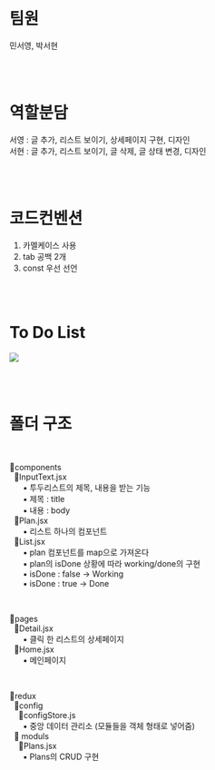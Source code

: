 # 팀원
민서영, 박서현<br />

<br />
<br />

# 역할분담
서영 : 글 추가, 리스트 보이기, 상세페이지 구현, 디자인 <br />
서현 : 글 추가, 리스트 보이기, 글 삭제, 글 상태 변경, 디자인 <br />

<br />
<br />

# 코드컨벤션
1. 카멜케이스 사용
2. tab 공백 2개
3. const 우선 선언

<br />
<br />

# To Do List

![](https://velog.velcdn.com/images/p_seo_hn/post/ac1ea824-bb64-4b6a-8c6e-4237d1355894/image.gif)

<br />
<br />

# 폴더 구조

<br />

📁components <br />
&nbsp; 📄InputText.jsx <br />
&nbsp; &nbsp; &nbsp; ▪ 투두리스트의 제목, 내용을 받는 기능 <br />
&nbsp; &nbsp; &nbsp; ▪ 제목 : title <br />
&nbsp; &nbsp; &nbsp; ▪ 내용 : body <br />
&nbsp; 📄Plan.jsx <br />
&nbsp; &nbsp; &nbsp; ▪ 리스트 하나의 컴포넌트 <br />
&nbsp; 📄List.jsx <br />
&nbsp; &nbsp; &nbsp; ▪ plan 컴포넌트를 map으로 가져온다 <br />
&nbsp; &nbsp; &nbsp; ▪ plan의 isDone 상황에 따라 working/done의 구현 <br />
&nbsp; &nbsp; &nbsp; ▪ isDone : false -> Working <br />
&nbsp; &nbsp; &nbsp; ▪ isDone : true -> Done <br />

<br />

📁pages <br />
&nbsp; 📄Detail.jsx <br />
&nbsp; &nbsp; &nbsp; ▪ 클릭 한 리스트의 상세페이지  <br />
&nbsp; 📄Home.jsx <br />
&nbsp; &nbsp; &nbsp; ▪ 메인페이지 <br />

<br />

📁redux <br />
&nbsp; 📁config <br />
&nbsp;&nbsp;&nbsp; 📄configStore.js <br />
&nbsp;&nbsp;&nbsp;&nbsp;&nbsp; ▪ 중앙 데이터 관리소 (모듈들을 객체 형태로 넣어줌) <br />
&nbsp; 📁 moduls <br />
&nbsp;&nbsp;&nbsp; 📄Plans.jsx  <br />
&nbsp;&nbsp;&nbsp;&nbsp;&nbsp; ▪ Plans의 CRUD 구현 <br />
